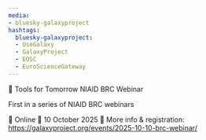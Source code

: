 ```yaml
---
media:
- bluesky-galaxyproject
hashtags:
  bluesky-galaxyproject:
  - UseGalaxy
  - GalaxyProject
  - EOSC
  - EuroScienceGateway
---
```

📣 Tools for Tomorrow NIAID BRC Webinar

First in a series of NIAID BRC webinars

📍 Online
📅 10 October 2025
🔗 More info & registration: https://galaxyproject.org/events/2025-10-10-brc-webinar/